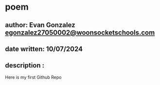 # poem
## author: Evan Gonzalez <egonzalez27050002@woonsocketschools.com>
##  date written: 10/07/2024
## description :
Here is my first Github Repo
